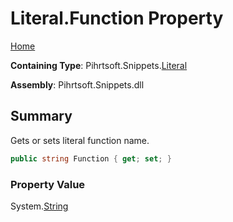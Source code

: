 # Literal\.Function Property

[Home](../../../../README.md)

**Containing Type**: Pihrtsoft\.Snippets\.[Literal](../README.md)

**Assembly**: Pihrtsoft\.Snippets\.dll

## Summary

Gets or sets literal function name\.

```csharp
public string Function { get; set; }
```

### Property Value

System\.[String](https://docs.microsoft.com/en-us/dotnet/api/system.string)

